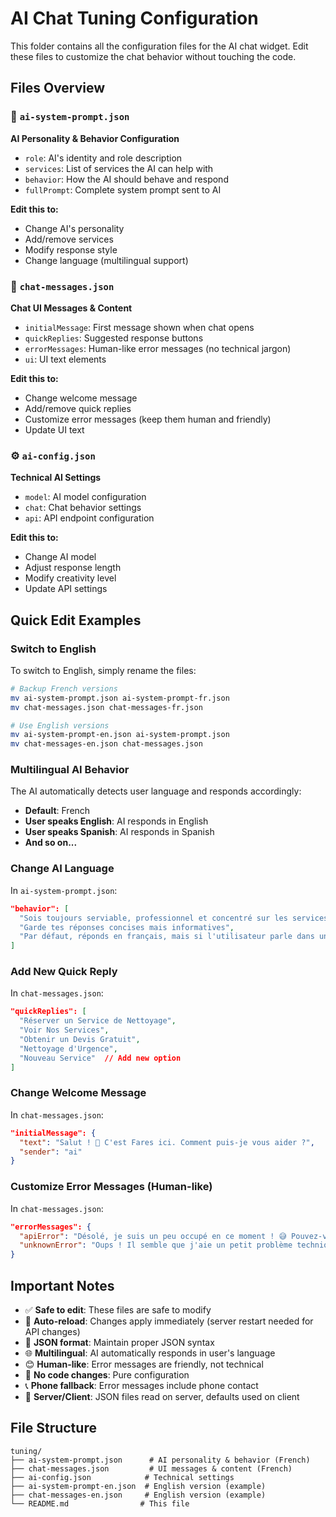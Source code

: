 # AI Chat Tuning Configuration

This folder contains all the configuration files for the AI chat widget. Edit these files to customize the chat behavior without touching the code.

## Files Overview

### 📝 `ai-system-prompt.json`
**AI Personality & Behavior Configuration**
- `role`: AI's identity and role description
- `services`: List of services the AI can help with
- `behavior`: How the AI should behave and respond
- `fullPrompt`: Complete system prompt sent to AI

**Edit this to:**
- Change AI's personality
- Add/remove services
- Modify response style
- Change language (multilingual support)

### 💬 `chat-messages.json`
**Chat UI Messages & Content**
- `initialMessage`: First message shown when chat opens
- `quickReplies`: Suggested response buttons
- `errorMessages`: Human-like error messages (no technical jargon)
- `ui`: UI text elements

**Edit this to:**
- Change welcome message
- Add/remove quick replies
- Customize error messages (keep them human and friendly)
- Update UI text

### ⚙️ `ai-config.json`
**Technical AI Settings**
- `model`: AI model configuration
- `chat`: Chat behavior settings
- `api`: API endpoint configuration

**Edit this to:**
- Change AI model
- Adjust response length
- Modify creativity level
- Update API settings

## Quick Edit Examples

### Switch to English
To switch to English, simply rename the files:
```bash
# Backup French versions
mv ai-system-prompt.json ai-system-prompt-fr.json
mv chat-messages.json chat-messages-fr.json

# Use English versions
mv ai-system-prompt-en.json ai-system-prompt.json
mv chat-messages-en.json chat-messages.json
```

### Multilingual AI Behavior
The AI automatically detects user language and responds accordingly:
- **Default**: French
- **User speaks English**: AI responds in English
- **User speaks Spanish**: AI responds in Spanish
- **And so on...**

### Change AI Language
In `ai-system-prompt.json`:
```json
"behavior": [
  "Sois toujours serviable, professionnel et concentré sur les services de nettoyage",
  "Garde tes réponses concises mais informatives",
  "Par défaut, réponds en français, mais si l'utilisateur parle dans une autre langue, réponds dans cette langue"
]
```

### Add New Quick Reply
In `chat-messages.json`:
```json
"quickReplies": [
  "Réserver un Service de Nettoyage",
  "Voir Nos Services",
  "Obtenir un Devis Gratuit",
  "Nettoyage d'Urgence",
  "Nouveau Service"  // Add new option
]
```

### Change Welcome Message
In `chat-messages.json`:
```json
"initialMessage": {
  "text": "Salut ! 👋 C'est Fares ici. Comment puis-je vous aider ?",
  "sender": "ai"
}
```

### Customize Error Messages (Human-like)
In `chat-messages.json`:
```json
"errorMessages": {
  "apiError": "Désolé, je suis un peu occupé en ce moment ! 😅 Pouvez-vous me rappeler dans quelques minutes ?",
  "unknownError": "Oups ! Il semble que j'aie un petit problème technique. Pas de souci, ça arrive même aux meilleurs ! 😄"
}
```

## Important Notes

- ✅ **Safe to edit**: These files are safe to modify
- 🔄 **Auto-reload**: Changes apply immediately (server restart needed for API changes)
- 📝 **JSON format**: Maintain proper JSON syntax
- 🌐 **Multilingual**: AI automatically responds in user's language
- 😊 **Human-like**: Error messages are friendly, not technical
- 🎯 **No code changes**: Pure configuration
- 📞 **Phone fallback**: Error messages include phone contact
- 🔧 **Server/Client**: JSON files read on server, defaults used on client

## File Structure
```
tuning/
├── ai-system-prompt.json      # AI personality & behavior (French)
├── chat-messages.json         # UI messages & content (French)
├── ai-config.json            # Technical settings
├── ai-system-prompt-en.json  # English version (example)
├── chat-messages-en.json     # English version (example)
└── README.md                # This file
``` 